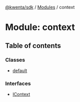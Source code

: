 [@kwenta/sdk](../README.md) / [Modules](../modules.md) / context

# Module: context

## Table of contents

### Classes

- [default](../classes/context.default.md)

### Interfaces

- [IContext](../interfaces/context.IContext.md)
